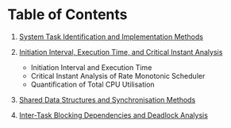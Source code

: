# **Table of Contents**

1. [System Task Identification and Implementation Methods](./README1.md)

2. [Initiation Interval, Execution Time, and Critical Instant Analysis](./README2.md)
    - Initiation Interval and Execution Time
    - Critical Instant Analysis of Rate Monotonic Scheduler
    - Quantification of Total CPU Utilisation

3. [Shared Data Structures and Synchronisation Methods](./README3.md)

4. [Inter-Task Blocking Dependencies and Deadlock Analysis](./README4.md)